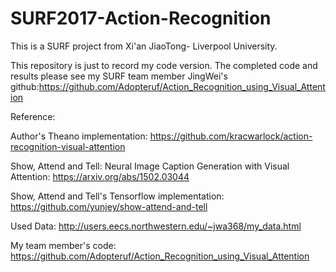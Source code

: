 # SURF2017-Action-Recognition

This is a SURF project from Xi'an JiaoTong- Liverpool University.

This repository is just to record my code version. The completed code and results please see my SURF team member JingWei's github:https://github.com/Adopteruf/Action_Recognition_using_Visual_Attention



Reference:

Author's Theano implementation: https://github.com/kracwarlock/action-recognition-visual-attention

Show, Attend and Tell: Neural Image Caption Generation with Visual Attention: https://arxiv.org/abs/1502.03044

Show, Attend and Tell's Tensorflow implementation: https://github.com/yunjey/show-attend-and-tell

Used Data: http://users.eecs.northwestern.edu/~jwa368/my_data.html

My team member's code: https://github.com/Adopteruf/Action_Recognition_using_Visual_Attention
